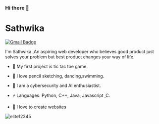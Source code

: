 ### Hi there 👋
 


 # Sathwika

 [![Gmail Badge](https://img.shields.io/badge/-sathwika3110@gmail.com-c14438?style=flat-square&logo=Gmail&logoColor=white&link=mailto:sathwika3110@gmail.com)](mailto:sathwika3110@gmail.com)
 
I'm Sathwika ,An aspiring web developer who believes good product just solves your problem but best product changes your way of life.
 
 - 🔭 My first project is tic tac toe game.

 - 🌱 I  love pencil sketching, dancing,swimming.

 - 🌱 I am a cybersecurity and AI enthusiastist.

 - ⚡ Languages: Python, C++, Java, Javascript ,C.

 - 🌱 I love to create websites 
 
<p align="left"><img src="https://github-readme-stats.vercel.app/api?username=elite12345&show_icons=true" alt="elite12345" /></p>
